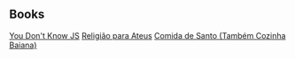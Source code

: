 ﻿## Books

[You Don't Know JS][1]
[Religião para Ateus][2]
[Comida de Santo (Também Cozinha Baiana)][3]

[1]: https://github.com/cezaraugusto/You-Dont-Know-JS
[2]: https://www.amazon.com.br/dp/B009I3K0QO
[3]: https://www.goodreads.com/book/show/30518596-comida-de-santo
